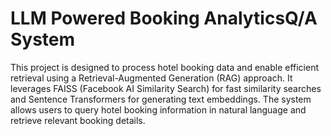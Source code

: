 #  LLM Powered Booking AnalyticsQ/A System
 This project is designed to process hotel booking data and enable efficient retrieval using a Retrieval-Augmented Generation (RAG) approach. It leverages FAISS (Facebook AI Similarity Search) for fast similarity searches and Sentence Transformers for generating text embeddings. The system allows users to query hotel booking information in natural language and retrieve relevant booking details.
